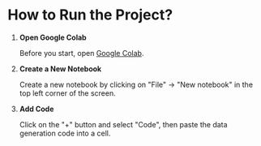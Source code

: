 # How to Run the Project?

1. **Open Google Colab**

   Before you start, open [Google Colab](https://colab.research.google.com/).

2. **Create a New Notebook**

   Create a new notebook by clicking on "File" -> "New notebook" in the top left corner of the screen.

3. **Add Code**

   Click on the "+" button and select "Code", then paste the data generation code into a cell.
